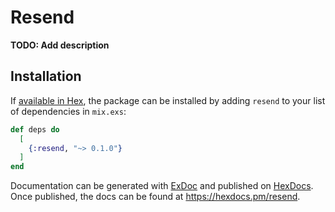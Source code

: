 # Resend

**TODO: Add description**

## Installation

If [available in Hex](https://hex.pm/docs/publish), the package can be installed
by adding `resend` to your list of dependencies in `mix.exs`:

```elixir
def deps do
  [
    {:resend, "~> 0.1.0"}
  ]
end
```

Documentation can be generated with [ExDoc](https://github.com/elixir-lang/ex_doc)
and published on [HexDocs](https://hexdocs.pm). Once published, the docs can
be found at <https://hexdocs.pm/resend>.
